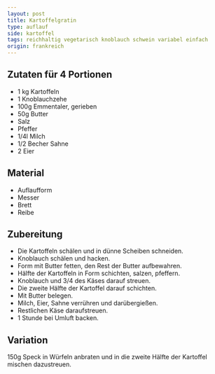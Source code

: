 ```yaml
---
layout: post
title: Kartoffelgratin
type: auflauf
side: kartoffel
tags: reichhaltig vegetarisch knoblauch schwein variabel einfach
origin: frankreich
---
```


## Zutaten für 4 Portionen 
* 1 kg Kartoffeln  
* 1 Knoblauchzehe  
* 100g Emmentaler, gerieben  
* 50g Butter  
* Salz  
* Pfeffer  
* 1/4l Milch  
* 1/2 Becher Sahne  
* 2 Eier  
  
## Material
* Auflaufform  
* Messer  
* Brett  
* Reibe  
  
## Zubereitung  
* Die Kartoffeln schälen und in dünne Scheiben schneiden.
* Knoblauch schälen und hacken.
* Form mit Butter fetten, den Rest der Butter aufbewahren.
* Hälfte der Kartoffeln in Form schichten, salzen, pfeffern. 
* Knoblauch und 3/4 des Käses darauf streuen.
* Die zweite Hälfte der Kartoffel darauf schichten.
* Mit Butter belegen.
* Milch, Eier, Sahne verrühren und darübergießen.
* Restlichen Käse daraufstreuen.
* 1 Stunde bei Umluft backen.

## Variation
150g Speck in Würfeln anbraten und in die zweite Hälfte der Kartoffel mischen dazustreuen.
